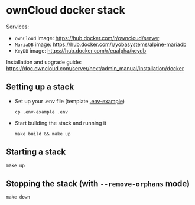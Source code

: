 # ownCloud docker stack

Services:

- `ownCloud` image: https://hub.docker.com/r/owncloud/server
- `MariaDB` image: https://hub.docker.com/r/yobasystems/alpine-mariadb
- `KeyDB` image: https://hub.docker.com/r/eqalpha/keydb

Installation and upgrade guide: https://doc.owncloud.com/server/next/admin_manual/installation/docker

## Setting up a stack

- Set up your .env file (template [.env-example](.env-example))
  ```shell
  cp .env-example .env
  ```
- Start building the stack and running it
  ```shell
  make build && make up
  ```

## Starting a stack

```shell
make up
```

## Stopping the stack (with `--remove-orphans` mode)

```shell
make down
```
